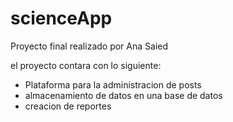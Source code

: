 # scienceApp

Proyecto final realizado por Ana Saied

el proyecto contara con lo siguiente:

- Plataforma para la administracion de posts
- almacenamiento de datos en una base de datos
- creacion de reportes
